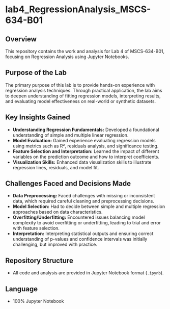 # lab4_RegressionAnalysis_MSCS-634-B01

## Overview

This repository contains the work and analysis for Lab 4 of MSCS-634-B01, focusing on Regression Analysis using Jupyter Notebooks.

## Purpose of the Lab

The primary purpose of this lab is to provide hands-on experience with regression analysis techniques. Through practical application, the lab aims to deepen understanding of fitting regression models, interpreting results, and evaluating model effectiveness on real-world or synthetic datasets.

## Key Insights Gained

- **Understanding Regression Fundamentals:** Developed a foundational understanding of simple and multiple linear regression.
- **Model Evaluation:** Gained experience evaluating regression models using metrics such as R², residuals analysis, and significance testing.
- **Feature Selection and Interpretation:** Learned the impact of different variables on the prediction outcome and how to interpret coefficients.
- **Visualization Skills:** Enhanced data visualization skills to illustrate regression lines, residuals, and model fit.

## Challenges Faced and Decisions Made

- **Data Preprocessing:** Faced challenges with missing or inconsistent data, which required careful cleaning and preprocessing decisions.
- **Model Selection:** Had to decide between simple and multiple regression approaches based on data characteristics.
- **Overfitting/Underfitting:** Encountered issues balancing model complexity to avoid overfitting or underfitting, leading to trial and error with feature selection.
- **Interpretation:** Interpreting statistical outputs and ensuring correct understanding of p-values and confidence intervals was initially challenging, but improved with practice.

## Repository Structure

- All code and analysis are provided in Jupyter Notebook format (`.ipynb`).

## Language

- 100% Jupyter Notebook
